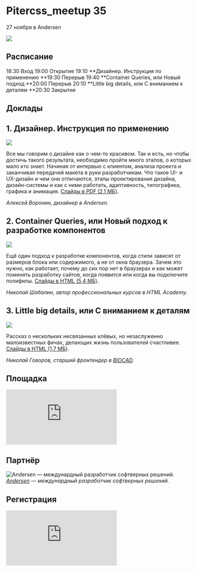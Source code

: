 
# Pitercss_meetup 35

27 ноября в Andersen

![](https://cdn-images-1.medium.com/max/2400/1*pR5ZDSq-tLHq3kXDpOc8ag.png)

## Расписание

18:30 Вход
19:00 Открытие
19:10 **Дизайнер. Инструкция по применению
**19:30 Перерыв
19:40 **Container Queries, или Новый подход
**20:00 Перерыв
20:10 **Little big details, или С вниманием к деталям
**20:30 Закрытие

## Доклады

## 1. Дизайнер. Инструкция по применению

![](https://cdn-images-1.medium.com/max/2400/1*nG9ejidgO0xkjju8bd87XA.png)

Все мы говорим о дизайне как о чем-то красивом. Так и есть, но чтобы достичь такого результата, необходимо пройти много этапов, о которых мало кто знает. Начиная от интервью с клиентом, анализа проекта и заканчивая передачей макета в руки разработчикам. Что такое UI- и UX-дизайн и чем они отличаются, этапы проектирования дизайна, дизайн-системы и как с ними работать, адаптивность, типографика, графика и анимация. [Слайды в PDF (2,1 МБ)](https://pitercss.ru/35/pres/designer-howto.pdf).

*Алексей Воронин, дизайнер в Andersen.*

## 2. Container Queries, или Новый подход к разработке компонентов

![](https://cdn-images-1.medium.com/max/2400/1*RQVpQQ1T5uWbYI0P5-QOnQ.png)

Ещё один подход к разработке компонентов, когда стили зависят от размеров блока или содержимого, а не от окна браузера. Зачем это нужно, как работает, почему до сих пор нет в браузерах и как может поменять разработку сайтов, когда появится или когда вы подключите полифилы. [Слайды в HTML (5,4 МБ)](https://pitercss.ru/35/pres/container-queries/).

*Николай Шабалин, автор профессиональных курсов в HTML Academy.*

## 3. Little big details, или С вниманием к деталям

![](https://cdn-images-1.medium.com/max/2400/1*rEQ1arEMTVhn8EgurKeM2Q.png)

Рассказ о нескольких несвязанных клёвых, но незаслуженно малоизвестных фичах, делающих жизнь пользователей счастливее. [Слайды в HTML (1,7 МБ)](https://pitercss.ru/35/pres/little-big-details/).

*Николай Говоров, старший фронтендер в [BIOCAD](https://biocad.ru/).*

## Площадка

<iframe src="https://medium.com/media/39bb29b9ef1b1ef5cfe413c1b5e45f9b" frameborder=0></iframe>

## Партнёр

![[Andersen](https://www.andersenlab.com/) — междунардный разработчик софтверных решений.](https://cdn-images-1.medium.com/max/2152/1*kfsUooXZ4x2bPmqWSmV9ZQ.png)*[Andersen](https://www.andersenlab.com/) — междунардный разработчик софтверных решений.*

## Регистрация

<iframe src="https://medium.com/media/2c0a8597f8cdaaf88637fa9a843f9850" frameborder=0></iframe>
